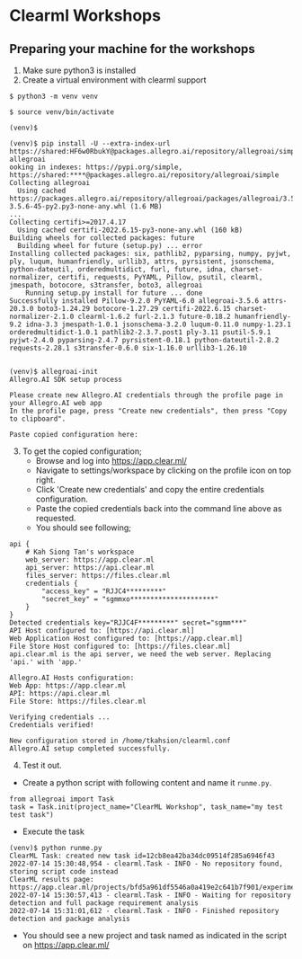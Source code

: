 # Clearml Workshops
## Preparing your machine for the workshops
1. Make sure python3 is installed
2. Create a virtual environment with clearml support
```
$ python3 -m venv venv

$ source venv/bin/activate

(venv)$

(venv)$ pip install -U --extra-index-url https://shared:HF6w0RbukY@packages.allegro.ai/repository/allegroai/simple allegroai
ooking in indexes: https://pypi.org/simple, https://shared:****@packages.allegro.ai/repository/allegroai/simple
Collecting allegroai
  Using cached https://packages.allegro.ai/repository/allegroai/packages/allegroai/3.5.6/allegroai-3.5.6-45-py2.py3-none-any.whl (1.6 MB)
...
Collecting certifi>=2017.4.17
  Using cached certifi-2022.6.15-py3-none-any.whl (160 kB)
Building wheels for collected packages: future
  Building wheel for future (setup.py) ... error
Installing collected packages: six, pathlib2, pyparsing, numpy, pyjwt, ply, luqum, humanfriendly, urllib3, attrs, pyrsistent, jsonschema, python-dateutil, orderedmultidict, furl, future, idna, charset-normalizer, certifi, requests, PyYAML, Pillow, psutil, clearml, jmespath, botocore, s3transfer, boto3, allegroai
    Running setup.py install for future ... done
Successfully installed Pillow-9.2.0 PyYAML-6.0 allegroai-3.5.6 attrs-20.3.0 boto3-1.24.29 botocore-1.27.29 certifi-2022.6.15 charset-normalizer-2.1.0 clearml-1.6.2 furl-2.1.3 future-0.18.2 humanfriendly-9.2 idna-3.3 jmespath-1.0.1 jsonschema-3.2.0 luqum-0.11.0 numpy-1.23.1 orderedmultidict-1.0.1 pathlib2-2.3.7.post1 ply-3.11 psutil-5.9.1 pyjwt-2.4.0 pyparsing-2.4.7 pyrsistent-0.18.1 python-dateutil-2.8.2 requests-2.28.1 s3transfer-0.6.0 six-1.16.0 urllib3-1.26.10


(venv)$ allegroai-init
Allegro.AI SDK setup process

Please create new Allegro.AI credentials through the profile page in your Allegro.AI web app
In the profile page, press "Create new credentials", then press "Copy to clipboard".

Paste copied configuration here:
```
3. To get the copied configuration;
    - Browse and log into https://app.clear.ml/ 
    - Navigate to settings/workspace by clicking on the profile icon on top right.
    - Click 'Create new credentials' and copy the entire credentials configuration.
    - Paste the copied credentials back into the command line above as requested.
    - You should see following;
```
api { 
    # Kah Siong Tan's workspace
    web_server: https://app.clear.ml
    api_server: https://api.clear.ml
    files_server: https://files.clear.ml
    credentials {
        "access_key" = "RJJC4*********"
        "secret_key" = "sgmmxo*********************"
    }
}
Detected credentials key="RJJC4F*********" secret="sgmm***"
API Host configured to: [https://api.clear.ml] 
Web Application Host configured to: [https://app.clear.ml] 
File Store Host configured to: [https://files.clear.ml] 
api.clear.ml is the api server, we need the web server. Replacing 'api.' with 'app.'

Allegro.AI Hosts configuration:
Web App: https://app.clear.ml
API: https://api.clear.ml
File Store: https://files.clear.ml

Verifying credentials ...
Credentials verified!

New configuration stored in /home/tkahsion/clearml.conf
Allegro.AI setup completed successfully.
```
4. Test it out. 
- Create a python script with following content and name it `runme.py`.
```
from allegroai import Task
task = Task.init(project_name="ClearML Workshop", task_name="my test test task")
```
- Execute the task
```
(venv)$ python runme.py
ClearML Task: created new task id=12cb8ea42ba34dc09514f285a6946f43
2022-07-14 15:30:48,954 - clearml.Task - INFO - No repository found, storing script code instead
ClearML results page: https://app.clear.ml/projects/bfd5a961df5546a0a419e2c641b7f901/experiments/12cb8ea42ba34dc09514f285a6946f43/output/log
2022-07-14 15:30:57,413 - clearml.Task - INFO - Waiting for repository detection and full package requirement analysis
2022-07-14 15:31:01,612 - clearml.Task - INFO - Finished repository detection and package analysis

```
- You should see a new project and task named as indicated in the script on https://app.clear.ml/
